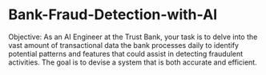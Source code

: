 # Bank-Fraud-Detection-with-AI
Objective: As an AI Engineer at the Trust Bank, your task is to delve into the vast amount of transactional data the bank processes daily to identify potential patterns and features that could assist in detecting fraudulent activities. The goal is to devise a system that is both accurate and efficient.
